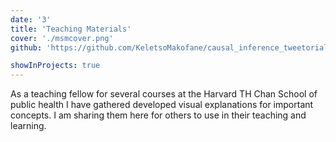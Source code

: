 ```yaml
---
date: '3'
title: 'Teaching Materials'
cover: './msmcover.png'
github: 'https://github.com/KeletsoMakofane/causal_inference_tweetorials'

showInProjects: true
---
```


As a teaching fellow for several courses at the Harvard TH Chan School of public health I have gathered developed visual explanations for important concepts. I am sharing them here for others to use in their teaching and learning.
